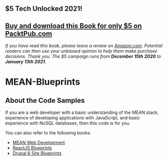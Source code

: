 ## $5 Tech Unlocked 2021!
[Buy and download this Book for only $5 on PacktPub.com](https://www.packtpub.com/product/mean-blueprints/9781783553945)
-----
*If you have read this book, please leave a review on [Amazon.com](https://www.amazon.com/gp/product/1783553944).     Potential readers can then use your unbiased opinion to help them make purchase decisions. Thank you. The $5 campaign         runs from __December 15th 2020__ to __January 13th 2021.__*

# MEAN-Blueprints

About the Code Samples
----------------------

If you are a web developer with a basic understanding of the MEAN stack, experience of developing applications with JavaScript, and basic experience with NoSQL databases, then this code is for you.

You can also refer to the following books:

* [MEAN Web Development](https://www.packtpub.com/web-development/mean-web-development?utm_source=github&utm_medium=related&utm_campaign=9781783983285)
* [ReactJS Blueprints](https://www.packtpub.com/web-development/reactjs-blueprints?utm_source=github&utm_medium=related&utm_campaign=9781785886546)
* [Drupal 6 Site Blueprints](https://www.packtpub.com/web-development/drupal-6-site-blueprints?utm_source=github&utm_medium=related&utm_campaign=9781847199041)
